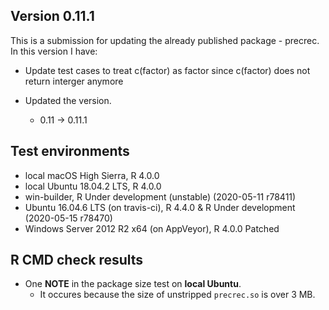 ## Version 0.11.1
This is a submission for updating the already published package - precrec.
In this version I have:

* Update test cases to treat c(factor) as factor since c(factor) does not return interger anymore 

* Updated the version.
    * 0.11 -> 0.11.1
    
## Test environments
* local macOS High Sierra, R 4.0.0
* local Ubuntu 18.04.2 LTS, R 4.0.0
* win-builder, R Under development (unstable) (2020-05-11 r78411)
* Ubuntu 16.04.6 LTS (on travis-ci), R 4.4.0 & R Under development (2020-05-15 r78470)
* Windows Server 2012 R2 x64 (on AppVeyor), R 4.0.0 Patched

## R CMD check results
* One **NOTE** in the package size test on **local Ubuntu**.
    * It occures because the size of unstripped `precrec.so` is over 3 MB.    
